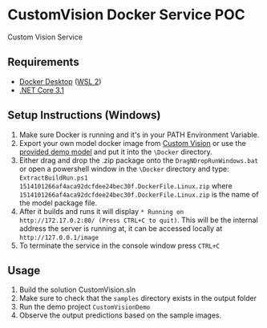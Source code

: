 # CustomVision Docker Service POC
Custom Vision Service

## Requirements

* [Docker Desktop](https://www.docker.com/products/docker-desktop) ([WSL 2](https://docs.docker.com/desktop/windows/wsl/))
* [.NET Core 3.1](https://dotnet.microsoft.com/en-us/download/dotnet/3.1)

## Setup Instructions (Windows)

1. Make sure Docker is running and it's in your PATH Environment Variable.
2. Export your own model docker image from [Custom Vision](https://www.customvision.ai/) or use the [provided demo model](https://github.com/cihansol/CustomVision/releases/download/Release/1514101266af4aca92dcfdee24bec30f.DockerFile.Linux.zip) and put it into the `\Docker` directory.
3. Either drag and drop the .zip package onto the `DragNDropRunWindows.bat` or open a powershell window in the `\Docker` directory and type: `ExtractBuildRun.ps1 1514101266af4aca92dcfdee24bec30f.DockerFile.Linux.zip` where `1514101266af4aca92dcfdee24bec30f.DockerFile.Linux.zip` is the name of the model package file.
4. After it builds and runs it will display `* Running on http://172.17.0.2:80/ (Press CTRL+C to quit)`. This will be the internal address the server is running at, it can be accessed locally at `http://127.0.0.1/image`
5. To terminate the service in the console window press `CTRL+C`

## Usage
1. Build the solution CustomVision.sln
2. Make sure to check that the `samples` directory exists in the output folder
3. Run the demo project `CustomVisionDemo`
4. Observe the output predictions based on the sample images.
